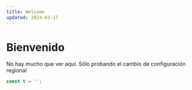 ```yaml
---
title: Welcome
updated: 2024-03-17
---
```


# Bienvenido

No hay mucho que ver aquí. Sólo probando el cambio de configuración regional

```js
const t = '';
```
